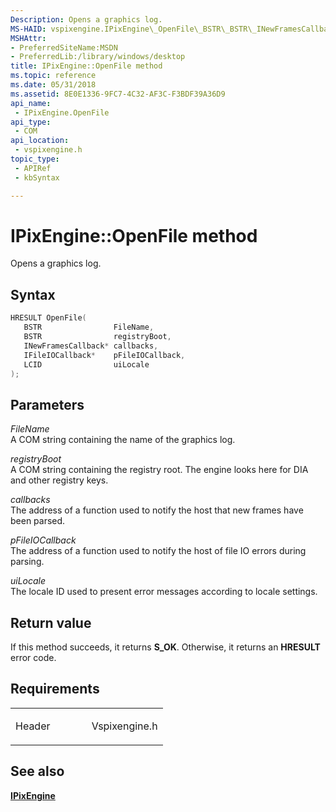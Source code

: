 ```yaml
---
Description: Opens a graphics log.
MS-HAID: vspixengine.IPixEngine\_OpenFile\_BSTR\_BSTR\_INewFramesCallback\_ptr\_IFileIOCallback\_ptr\_LCID
MSHAttr:
- PreferredSiteName:MSDN
- PreferredLib:/library/windows/desktop
title: IPixEngine::OpenFile method
ms.topic: reference
ms.date: 05/31/2018
ms.assetid: 8E0E1336-9FC7-4C32-AF3C-F3BDF39A36D9
api_name: 
 - IPixEngine.OpenFile
api_type: 
 - COM
api_location: 
 - vspixengine.h
topic_type: 
 - APIRef
 - kbSyntax

---
```


# <span id="vspixengine.ipixengine_openfile_bstr_bstr_inewframescallback_ptr_ifileiocallback_ptr_lcid"></span>IPixEngine::OpenFile method

Opens a graphics log.

## Syntax


```C++
HRESULT OpenFile(
   BSTR                FileName,
   BSTR                registryBoot,
   INewFramesCallback* callbacks,
   IFileIOCallback*    pFileIOCallback,
   LCID                uiLocale
);
```

## Parameters

*FileName*   
A COM string containing the name of the graphics log.

*registryBoot*   
A COM string containing the registry root. The engine looks here for DIA and other registry keys.

*callbacks*   
The address of a function used to notify the host that new frames have been parsed.

*pFileIOCallback*   
The address of a function used to notify the host of file IO errors during parsing.

*uiLocale*   
The locale ID used to present error messages according to locale settings.

## Return value

If this method succeeds, it returns **S\_OK**. Otherwise, it returns an **HRESULT** error code.

## Requirements

<table><colgroup><col style="width: 50%" /><col style="width: 50%" /></colgroup><tbody><tr class="odd"><td><p>Header</p></td><td>Vspixengine.h</td></tr></tbody></table>

## <span id="see_also"></span>See also

[**IPixEngine**](https://docs.microsoft.com/windows/desktop/direct3dtools/ipixengine)

 

 



